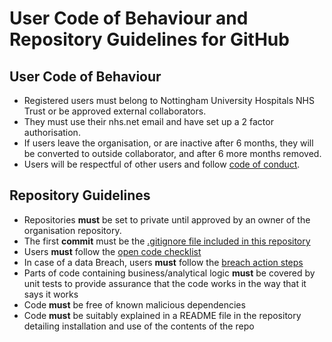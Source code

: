 # User Code of Behaviour and Repository Guidelines for GitHub

## User Code of Behaviour

 - Registered users must belong to Nottingham University Hospitals NHS Trust or be approved external collaborators.
 - They must use their nhs.net email and  have set up a 2 factor authorisation. 
 - If users leave the organisation, or are inactive after 6 months, they will be converted to outside collaborator, and after 6 more months removed. 
 - Users will be respectful of other users and follow [code of conduct](https://github.com/nottmhospitals/user_and_repository_guidelines/blob/main/code_of_conduct.md).

## Repository Guidelines

 - Repositories **must** be set to private until approved by an owner of the organisation repository.
 - The first **commit** must be the [.gitignore file included in this repository](https://github.com/nottmhospitals/user_and_repository_guidelines/blob/main/.gitignore)
 - Users **must** follow the [open code checklist](https://github.com/nottmhospitals/user_and_repository_guidelines/blob/main/Open%20Code%20Checklist.md)
 - In case of a data Breach, users **must** follow the [breach action steps](https://github.com/nottmhospitals/user_and_repository_guidelines/blob/main/Breach_Actions_Plan.md)
 - Parts of code containing business/analytical logic **must** be covered by unit tests to provide assurance that the code works in the way that it says it works
 - Code **must** be free of known malicious dependencies
 - Code **must** be suitably explained in a README file in the repository detailing installation and use of the contents of the repo
